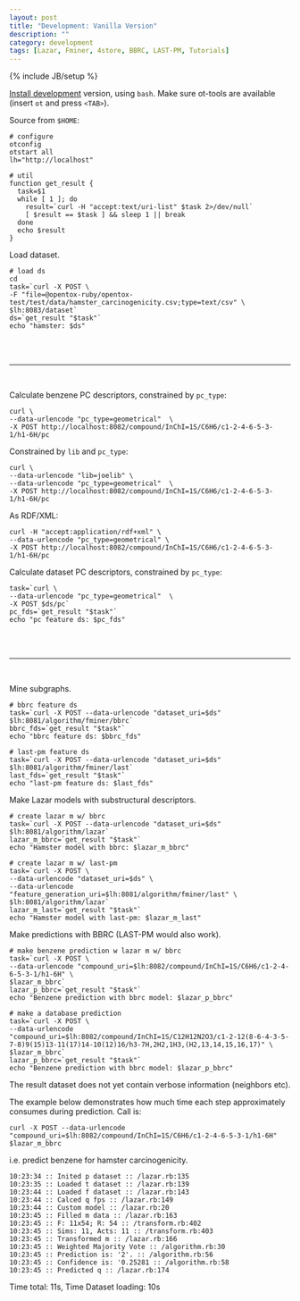 ```yaml
---
layout: post
title: "Development: Vanilla Version"
description: ""
category: development
tags: [Lazar, Fminer, 4store, BBRC, LAST-PM, Tutorials]
---
```

{% include JB/setup %}

[Install development](http://opentox.github.com/setup/2012/08/09/install-opentox-development-environment/) version, using `bash`. Make sure ot-tools are available (insert `ot` and press `<TAB>`).

Source from `$HOME`:

    # configure
    otconfig
    otstart all
    lh="http://localhost"

    # util 
    function get_result {
      task=$1
      while [ 1 ]; do
        result=`curl -H "accept:text/uri-list" $task 2>/dev/null`
        [ $result == $task ] && sleep 1 || break
      done
      echo $result
    }

Load dataset.
 
    # load ds
    cd
    task=`curl -X POST \
    -F "file=@opentox-ruby/opentox-test/test/data/hamster_carcinogenicity.csv;type=text/csv" \
    $lh:8083/dataset`
    ds=`get_result "$task"`
    echo "hamster: $ds" 


<br>
<br>
<hr>
<br>

Calculate benzene PC descriptors, constrained by `pc_type`:

    curl \
    --data-urlencode "pc_type=geometrical"  \
    -X POST http://localhost:8082/compound/InChI=1S/C6H6/c1-2-4-6-5-3-1/h1-6H/pc

Constrained by `lib` and `pc_type`:

    curl \
    --data-urlencode "lib=joelib" \
    --data-urlencode "pc_type=geometrical"  \
    -X POST http://localhost:8082/compound/InChI=1S/C6H6/c1-2-4-6-5-3-1/h1-6H/pc

As RDF/XML:

    curl -H "accept:application/rdf+xml" \
    --data-urlencode "pc_type=geometrical" \
    -X POST http://localhost:8082/compound/InChI=1S/C6H6/c1-2-4-6-5-3-1/h1-6H/pc

Calculate dataset PC descriptors, constrained by `pc_type`:

    task=`curl \
    --data-urlencode "pc_type=geometrical"  \
    -X POST $ds/pc`
    pc_fds=`get_result "$task"`
    echo "pc feature ds: $pc_fds"


<br>
<br>
<hr>
<br>

Mine subgraphs. 

    # bbrc feature ds
    task=`curl -X POST --data-urlencode "dataset_uri=$ds" $lh:8081/algorithm/fminer/bbrc`
    bbrc_fds=`get_result "$task"`
    echo "bbrc feature ds: $bbrc_fds" 

    # last-pm feature ds
    task=`curl -X POST --data-urlencode "dataset_uri=$ds" $lh:8081/algorithm/fminer/last`
    last_fds=`get_result "$task"`
    echo "last-pm feature ds: $last_fds" 

Make Lazar models with substructural descriptors. 
 
    # create lazar m w/ bbrc
    task=`curl -X POST --data-urlencode "dataset_uri=$ds" $lh:8081/algorithm/lazar`
    lazar_m_bbrc=`get_result "$task"`
    echo "Hamster model with bbrc: $lazar_m_bbrc"

    # create lazar m w/ last-pm
    task=`curl -X POST \
    --data-urlencode "dataset_uri=$ds" \
    --data-urlencode "feature_generation_uri=$lh:8081/algorithm/fminer/last" \
    $lh:8081/algorithm/lazar`
    lazar_m_last=`get_result "$task"` 
    echo "Hamster model with last-pm: $lazar_m_last" 

Make predictions with BBRC (LAST-PM would also work).

    # make benzene prediction w lazar m w/ bbrc
    task=`curl -X POST \
    --data-urlencode "compound_uri=$lh:8082/compound/InChI=1S/C6H6/c1-2-4-6-5-3-1/h1-6H" \
    $lazar_m_bbrc`
    lazar_p_bbrc=`get_result "$task"`
    echo "Benzene prediction with bbrc model: $lazar_p_bbrc" 

    # make a database prediction
    task=`curl -X POST \
    --data-urlencode "compound_uri=$lh:8082/compound/InChI=1S/C12H12N2O3/c1-2-12(8-6-4-3-5-7-8)9(15)13-11(17)14-10(12)16/h3-7H,2H2,1H3,(H2,13,14,15,16,17)" \ 
    $lazar_m_bbrc`
    lazar_p_bbrc=`get_result "$task"`
    echo "Benzene prediction with bbrc model: $lazar_p_bbrc" 

The result dataset does not yet contain verbose information (neighbors etc).

The example below demonstrates how much time each step approximately consumes during prediction. Call is: 

    curl -X POST --data-urlencode "compound_uri=$lh:8082/compound/InChI=1S/C6H6/c1-2-4-6-5-3-1/h1-6H" $lazar_m_bbrc

i.e. predict benzene for hamster carcinogenicity.

    10:23:34 :: Inited p dataset :: /lazar.rb:135
    10:23:35 :: Loaded t dataset :: /lazar.rb:139
    10:23:44 :: Loaded f dataset :: /lazar.rb:143
    10:23:44 :: Calced q fps :: /lazar.rb:149
    10:23:44 :: Custom model :: /lazar.rb:20
    10:23:45 :: Filled m data :: /lazar.rb:163
    10:23:45 :: F: 11x54; R: 54 :: /transform.rb:402
    10:23:45 :: Sims: 11, Acts: 11 :: /transform.rb:403
    10:23:45 :: Transformed m :: /lazar.rb:166
    10:23:45 :: Weighted Majority Vote :: /algorithm.rb:30
    10:23:45 :: Prediction is: '2'. :: /algorithm.rb:56
    10:23:45 :: Confidence is: '0.25281 :: /algorithm.rb:58
    10:23:45 :: Predicted q :: /lazar.rb:174

Time total: 11s, Time Dataset loading: 10s 
